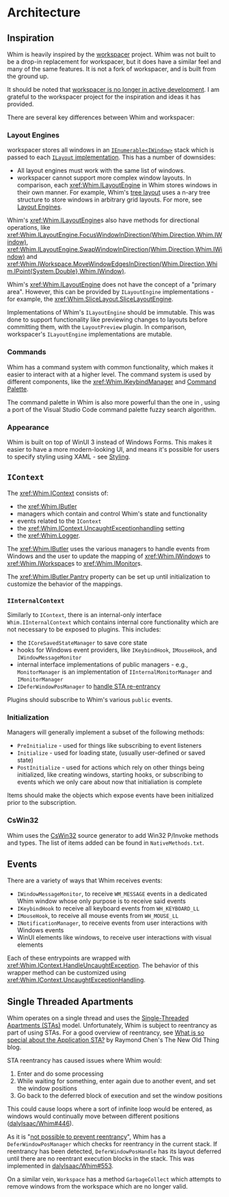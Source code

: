 # Architecture

## Inspiration

Whim is heavily inspired by the [workspacer](https://github.com/workspacer/workspacer) project. Whim was not built to be a drop-in replacement for workspacer, but it does have a similar feel and many of the same features. It is not a fork of workspacer, and is built from the ground up.

It should be noted that [workspacer is no longer in active development](https://github.com/workspacer/workspacer/discussions/485). I am grateful to the workspacer project for the inspiration and ideas it has provided.

There are several key differences between Whim and workspacer:

### Layout Engines

workspacer stores all windows in an [`IEnumerable<IWindow>`](https://github.com/workspacer/workspacer/blob/17750d1f84b8bb9015638ee7a733a2976ce08d25/src/workspacer.Shared/Workspace/Workspace.cs#L10) stack which is passed to each [`ILayout` implementation](https://github.com/workspacer/workspacer/blob/17750d1f84b8bb9015638ee7a733a2976ce08d25/src/workspacer.Shared/Layout/ILayoutEngine.cs#L23). This has a number of downsides:

- All layout engines must work with the same list of windows.
- workspacer cannot support more complex window layouts. In comparison, each <xref:Whim.ILayoutEngine> in Whim stores windows in their own manner. For example, Whim's [tree layout](plugins/tree-layout.md) uses a n-ary tree structure to store windows in arbitrary grid layouts. For more, see [Layout Engines](layout-engines.md).

Whim's <xref:Whim.ILayoutEngine>s also have methods for directional operations, like <xref:Whim.ILayoutEngine.FocusWindowInDirection(Whim.Direction,Whim.IWindow)>, <xref:Whim.ILayoutEngine.SwapWindowInDirection(Whim.Direction,Whim.IWindow)> and <xref:Whim.IWorkspace.MoveWindowEdgesInDirection(Whim.Direction,Whim.IPoint{System.Double},Whim.IWindow)>.

Whim's <xref:Whim.ILayoutEngine> does not have the concept of a "primary area". However, this can be provided by `ILayoutEngine` implementations - for example, the <xref:Whim.SliceLayout.SliceLayoutEngine>.

Implementations of Whim's `ILayoutEngine` should be immutable. This was done to support functionality like previewing changes to layouts before committing them, with the `LayoutPreview` plugin. In comparison, workspacer's `ILayoutEngine` implementations are mutable.

### Commands

Whim has a command system with common functionality, which makes it easier to interact with at a higher level. The command system is used by different components, like the <xref:Whim.IKeybindManager> and [Command Palette](plugins/command-palette.md).

The command palette in Whim is also more powerful than the one in , using a port of the Visual Studio Code command palette fuzzy search algorithm.

### Appearance

Whim is built on top of WinUI 3 instead of Windows Forms. This makes it easier to have a more modern-looking UI, and means it's possible for users to specify styling using XAML - see [Styling](styling.md).

## `IContext`

The <xref:Whim.IContext> consists of:

- the <xref:Whim.IButler>
- managers which contain and control Whim's state and functionality
- events related to the `IContext`
- the <xref:Whim.IContext.UncaughtExceptionhandling> setting
- the <xref:Whim.Logger>.

The <xref:Whim.IButler> uses the various managers to handle events from Windows and the user to update the mapping of <xref:Whim.IWindow>s to <xref:Whim.IWorkspace>s to <xref:Whim.IMonitor>s.

The <xref:Whim.IButler.Pantry> property can be set up until initialization to customize the behavior of the mappings.

### `IInternalContext`

Similarly to `IContext`, there is an internal-only interface `Whim.IInternalContext` which contains internal core functionality which are not necessary to be exposed to plugins. This includes:

- the `ICoreSavedStateManager` to save core state
- hooks for Windows event providers, like `IKeybindHook`, `IMouseHook`, and `IWindowMessageMonitor`
- internal interface implementations of public managers - e.g., `MonitorManager` is an implementation of `IInternalMonitorManager` and `IMonitorManager`
- `IDeferWindowPosManager` to [handle STA re-entrancy](#single-threaded-apartments)

Plugins should subscribe to Whim's various `public` events.

### Initialization

Managers will generally implement a subset of the following methods:

- `PreInitialize` - used for things like subscribing to event listeners
- `Initialize` - used for loading state, (usually user-defined or saved state)
- `PostInitialize` - used for actions which rely on other things being initialized, like creating windows, starting hooks, or subscribing to events which we only care about now that initialiation is complete

Items should make the objects which expose events have been initialized prior to the subscription.

### CsWin32

Whim uses the [CsWin32](https://github.com/microsoft/CsWin32) source generator to add Win32 P/Invoke methods and types. The list of items added can be found in `NativeMethods.txt`.

## Events

There are a variety of ways that Whim receives events:

- `IWindowMessageMonitor`, to receive `WM_MESSAGE` events in a dedicated Whim window whose only purpose is to receive said events
- `IKeybindHook` to receive all keyboard events from `WH_KEYBOARD_LL`
- `IMouseHook`, to receive all mouse events from `WH_MOUSE_LL`
- `INotificationManager`, to receive events from user interactions with Windows events
- WinUI elements like windows, to receive user interactions with visual elements

Each of these entrypoints are wrapped with <xref:Whim.IContext.HandleUncaughtException>. The behavior of this wrapper method can be customized using <xref:Whim.IContext.UncaughtExceptionHandling>.

## Single Threaded Apartments

Whim operates on a single thread and uses the [Single-Threaded Apartments (STAs)](https://learn.microsoft.com/en-us/windows/win32/com/single-threaded-apartments) model. Unfortunately, Whim is subject to reentrancy as part of using STAs. For a good overview of reentrancy, see [What is so special about the Application STA?](https://devblogs.microsoft.com/oldnewthing/20210224-00/?p=104901) by Raymond Chen's The New Old Thing blog.

STA reentrancy has caused issues where Whim would:

1. Enter and do some processing
2. While waiting for something, enter again due to another event, and set the window positions
3. Go back to the deferred block of execution and set the window positions

This could cause loops where a sort of infinite loop would be entered, as windows would continually move between different positions ([dalyIsaac/Whim#446](https://github.com/dalyIsaac/Whim/issues/446)).

As it is "[not possible to prevent reentrancy](https://learn.microsoft.com/en-us/windows/win32/winauto/guarding-against-reentrancy-in-hook-functions)", Whim has a `DeferWindowPosManager` which checks for reentrancy in the current stack. If reentrancy has been detected, `DeferWindowPosHandle` has its layout deferred until there are no reentrant execution blocks in the stack. This was implemented in [dalyIsaac/Whim#553](https://github.com/dalyIsaac/Whim/pull/553).

On a similar vein, `Workspace` has a method `GarbageCollect` which attempts to remove windows from the workspace which are no longer valid.
